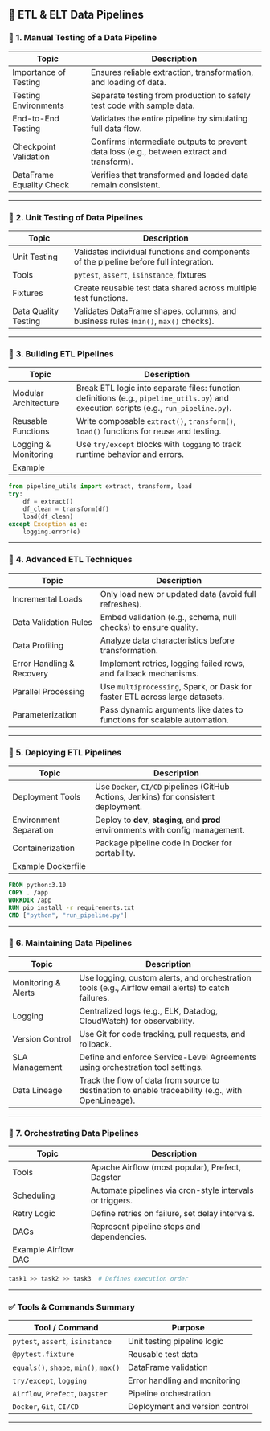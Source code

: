 ## 🧪 ETL & ELT Data Pipelines

### 📌 **1. Manual Testing of a Data Pipeline**

| Topic                    | Description                                                                               |
| ------------------------ | ----------------------------------------------------------------------------------------- |
| Importance of Testing    | Ensures reliable extraction, transformation, and loading of data.                         |
| Testing Environments     | Separate testing from production to safely test code with sample data.                    |
| End-to-End Testing       | Validates the entire pipeline by simulating full data flow.                               |
| Checkpoint Validation    | Confirms intermediate outputs to prevent data loss (e.g., between extract and transform). |
| DataFrame Equality Check | Verifies that transformed and loaded data remain consistent.                              |

---

### 📌 **2. Unit Testing of Data Pipelines**

| Topic                | Description                                                                            |
| -------------------- | -------------------------------------------------------------------------------------- |
| Unit Testing         | Validates individual functions and components of the pipeline before full integration. |
| Tools                | `pytest`, `assert`, `isinstance`, fixtures                                             |
| Fixtures             | Create reusable test data shared across multiple test functions.                       |
| Data Quality Testing | Validates DataFrame shapes, columns, and business rules (`min()`, `max()` checks).     |

---

### 📌 **3. Building ETL Pipelines**

| Topic                | Description                                                                                                                            |
| -------------------- | -------------------------------------------------------------------------------------------------------------------------------------- |
| Modular Architecture | Break ETL logic into separate files: function definitions (e.g., `pipeline_utils.py`) and execution scripts (e.g., `run_pipeline.py`). |
| Reusable Functions   | Write composable `extract()`, `transform()`, `load()` functions for reuse and testing.                                                 |
| Logging & Monitoring | Use `try/except` blocks with `logging` to track runtime behavior and errors.                                                           |
| Example              |

```python
from pipeline_utils import extract, transform, load
try:
    df = extract()
    df_clean = transform(df)
    load(df_clean)
except Exception as e:
    logging.error(e)
```

---

### 📌 **4. Advanced ETL Techniques**

| Topic                     | Description                                                                 |
| ------------------------- | --------------------------------------------------------------------------- |
| Incremental Loads         | Only load new or updated data (avoid full refreshes).                       |
| Data Validation Rules     | Embed validation (e.g., schema, null checks) to ensure quality.             |
| Data Profiling            | Analyze data characteristics before transformation.                         |
| Error Handling & Recovery | Implement retries, logging failed rows, and fallback mechanisms.            |
| Parallel Processing       | Use `multiprocessing`, Spark, or Dask for faster ETL across large datasets. |
| Parameterization          | Pass dynamic arguments like dates to functions for scalable automation.     |

---

### 📌 **5. Deploying ETL Pipelines**

| Topic                  | Description                                                                          |
| ---------------------- | ------------------------------------------------------------------------------------ |
| Deployment Tools       | Use `Docker`, `CI/CD` pipelines (GitHub Actions, Jenkins) for consistent deployment. |
| Environment Separation | Deploy to **dev**, **staging**, and **prod** environments with config management.    |
| Containerization       | Package pipeline code in Docker for portability.                                     |
| Example Dockerfile     |

```dockerfile
FROM python:3.10
COPY . /app
WORKDIR /app
RUN pip install -r requirements.txt
CMD ["python", "run_pipeline.py"]
```

---

### 📌 **6. Maintaining Data Pipelines**

| Topic               | Description                                                                                         |
| ------------------- | --------------------------------------------------------------------------------------------------- |
| Monitoring & Alerts | Use logging, custom alerts, and orchestration tools (e.g., Airflow email alerts) to catch failures. |
| Logging             | Centralized logs (e.g., ELK, Datadog, CloudWatch) for observability.                                |
| Version Control     | Use Git for code tracking, pull requests, and rollback.                                             |
| SLA Management      | Define and enforce Service-Level Agreements using orchestration tool settings.                      |
| Data Lineage        | Track the flow of data from source to destination to enable traceability (e.g., with OpenLineage).  |

---

### 📌 **7. Orchestrating Data Pipelines**

| Topic               | Description                                              |
| ------------------- | -------------------------------------------------------- |
| Tools               | Apache Airflow (most popular), Prefect, Dagster          |
| Scheduling          | Automate pipelines via cron-style intervals or triggers. |
| Retry Logic         | Define retries on failure, set delay intervals.          |
| DAGs                | Represent pipeline steps and dependencies.               |
| Example Airflow DAG |

```python
task1 >> task2 >> task3  # Defines execution order
```

---

### ✅ **Tools & Commands Summary**

| Tool / Command                        | Purpose                        |
| ------------------------------------- | ------------------------------ |
| `pytest`, `assert`, `isinstance`      | Unit testing pipeline logic    |
| `@pytest.fixture`                     | Reusable test data             |
| `equals()`, `shape`, `min()`, `max()` | DataFrame validation           |
| `try/except`, `logging`               | Error handling and monitoring  |
| `Airflow`, `Prefect`, `Dagster`       | Pipeline orchestration         |
| `Docker`, `Git`, `CI/CD`              | Deployment and version control |

---
